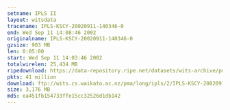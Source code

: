 ```yaml
---
setname: IPLS II
layout: witsdata
tracename: IPLS-KSCY-20020911-140346-0
end: Wed Sep 11 14:08:46 2002
originalname: IPLS-KSCY-20020911-140346-0
gzsize: 903 MB
len: 0:05:00
start: Wed Sep 11 14:03:46 2002
totalwirelen: 25,434 MB
ripedownload: https://data-repository.ripe.net/datasets/wits-archive/pma/long/ipls/2/IPLS-KSCY-20020911-140346-0.gz
pkts: 41 million
download: ftp://wits.cs.waikato.ac.nz/pma/long/ipls/2/IPLS-KSCY-20020911-140346-0.gz
size: 3,176 MB
md5: ea451fb154733ffe15cc32526d1db142
---
```

